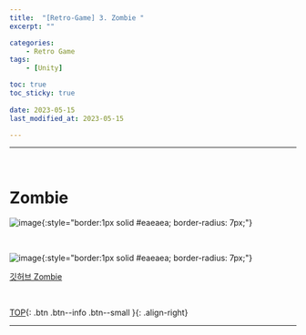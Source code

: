 ```yaml
---
title:  "[Retro-Game] 3. Zombie "
excerpt: ""

categories:
    - Retro Game
tags:
    - [Unity]

toc: true
toc_sticky: true
 
date: 2023-05-15
last_modified_at: 2023-05-15

---
```

- - -
<br>

#   Zombie

![image](https://github.com/levell1/levell1.github.io/assets/96651722/a740b264-6954-49b8-a211-ef87073e6ae7){:style="border:1px solid #eaeaea; border-radius: 7px;"}  

<br>

![image](https://github.com/levell1/levell1.github.io/assets/96651722/ca0887a9-9f38-4aab-9946-9aca3161efdd){:style="border:1px solid #eaeaea; border-radius: 7px;"}  

[깃허브 Zombie](https://github.com/levell1/Games/tree/main/Zombie)


<br>

[TOP](#){: .btn .btn--info .btn--small }{: .align-right}
<br>
- - -

